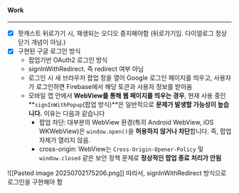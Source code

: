 
#### Work
---
- [x] 팟캐스트 뒤로가기 시, 재생되는 오디오 중지해야함 (뒤로가기임. 다이얼로그 정상 닫기 개념이 아님.)
- [x] 구현된 구글 로그인 방식
	- 팝업기반 OAuth2 로그인 방식
	- signInWithRedirect. 즉 redirect 여부 아님
	- 로그인 시 새 브라우저 팝업 창을 열어 Google 로그인 페이지를 띄우고, 사용자가 로그인하면 Firebase에서 해당 토큰과 사용자 정보를 받아옴
	- 모바일 앱 안에서 **WebView를 통해 웹 페이지를 띄우는 경우**, 현재 사용 중인 **`signInWithPopup`(팝업 방식)**은 일반적으로 **문제가 발생할 가능성이 높습니다.** 이유는 다음과 같습니다
		- 팝업 차단: 대부분의 WebView 환경(특히 Android WebView, iOS WKWebView)은 `window.open()`을 **허용하지 않거나 차단**합니다. 즉, 팝업 자체가 열리지 않음.
		- cross-origin: WebView는 `Cross-Origin-Opener-Policy` 및 `window.closed` 같은 보안 정책 문제로 **정상적인 팝업 종료 처리가 안됨**

![[Pasted image 20250702175206.png]]
따라서, signInWithRedirect 방식으로 로그인을 구현해야 함